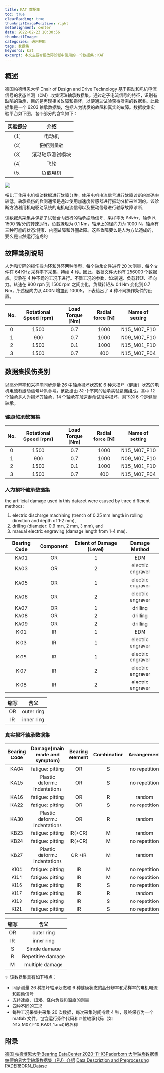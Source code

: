 ```yaml
---
title: KAT 数据集
toc: true
clearReading: true
thumbnailImagePosition: right
metaAlignment: center
date: 2022-02-23 10:30:56
thumbnailImage:
categories: 通用技能
tags: 数据集
keywords: kat
excerpt: 本文主要介绍故障诊断中使用的一个数据集：KAT
---
```


<!-- toc -->

## 概述

德国帕德博恩大学 Chair of Design and Drive Technology 基于振动和电机电流信号的状态监测（CM）收集滚珠轴承数据集。通过定子电流信号的特征，识别有缺陷的轴承，目的是再现相关故障和损坏，以便通过试验获得所需的数据集。此数据集是一个 6203 轴承数据集，包括人为诱发的故障和真实的故障。数据收集实验平台如下图，各个部分的含义如下：

| 实验部分 |       介绍       |
| :------: | :--------------: |
|  （1）   |      电动机      |
|  （2）   |    扭矩测量轴    |
|  （3）   | 滚动轴承测试模块 |
|  （4）   |       飞轮       |
|  （5）   |     负载电机     |

![](https://cdn.jsdelivr.net/gh/pineapple-man/blogImage@main/image/dl/dataset/dl-dataset-KAt.png)

相比于使用电机振动数据进行故障分类，使用电机电流信号进行故障诊断的准确率较低，轴承损伤的检测通常是通过使用加速度传感器进行振动分析来监测的。该诊断方法利用机电驱动系统的电机电流信号以及振动信号进行轴承故障诊断，

该数据集采集并保存了试验台内运行的轴承振动信号，采样率为 64khz。轴承以 1500 转/分的转速运行，负载转矩为 0.1 Nm，轴承上的径向力为 1000 N。轴承有三种可能的状态:健康、内圈故障和外圈故障。这些故障要么是人为方法造成的，要么是自然运行造成的

## 故障类别说明

人为和实际的损伤有内环和外环两种类型。每个轴承文件进行 20 次测量，每个文件在 64 KHz 采样率下采集，持续 4 秒。因此，数据文件大约有 256000 个数据点。实验在 4 种不同的工况下进行。不同工况的参数，如:转速、负载转矩、径向力。转速在 900 rpm 到 1500 rpm 之间变化，负载转矩从 0.1 Nm 变化到 0.7 Nm，所述径向力从 400N 增加到 1000N。下表给出了 4 种不同操作条件的设置。

| No. | Rotational Speed [rpm] | Load Torque [Nm] | Radial force [N] | Name of setting |
| :-: | :--------------------: | :--------------: | :--------------: | :-------------: |
|  0  |          1500          |       0.7        |       1000       |   N15_M07_F10   |
|  1  |          900           |       0.7        |       1000       |   N09_M07_F10   |
|  2  |          1500          |       0.1        |       1000       |   N15_M01_F10   |
|  3  |          1500          |       0.7        |       400        |   N15_M07_F04   |

## 数据集损伤类别

以高分辨率和采样率同步测量 26 中轴承损坏状态和 6 种未损坏（健康）状态的电机电流和振动信号以供参考。该数据由 32 个不同的轴承实验数据组成。其中 12 个轴承是人为损坏的轴承，14 个轴承在加速寿命试验中损坏，剩下的 6 个是健康轴承。

### 健康轴承数据集

| No. | Rotational Speed [rpm] | Load Torque [Nm] | Radial force [N] | Name of setting |
| :-: | :--------------------: | :--------------: | :--------------: | :-------------: |
|  0  |          1500          |       0.7        |       1000       |   N15_M07_F10   |
|  1  |          900           |       0.7        |       1000       |   N09_M07_F10   |
|  2  |          1500          |       0.1        |       1000       |   N15_M01_F10   |
|  3  |          1500          |       0.7        |       400        |   N15_M07_F04   |

### 人为损坏轴承数据集

the artificial damage used in this dataset were caused by three different methods:

1. electric discharge machining (trench of 0.25 mm length in rolling direction and depth of 1-2 mm),
2. drilling (diameter: 0.9 mm, 2 mm, 3 mm), and
3. manual electric engraving (damage length from 1-4 mm).

| Bearing Code | Component | Extent of Damage (Level) |   Damage Method   |
| :----------: | :-------: | :----------------------: | :---------------: |
|     KA01     |    OR     |            1             |        EDM        |
|     KA03     |    OR     |            2             | electric engraver |
|     KA05     |    OR     |            1             | electric engraver |
|     KA06     |    OR     |            2             | electric engraver |
|     KA07     |    OR     |            1             |     drilling      |
|     KA08     |    OR     |            2             |     drilling      |
|     KA09     |    OR     |            2             |     drilling      |
|     KI01     |    IR     |            1             |        EDM        |
|     KI03     |    IR     |            1             | electric engraver |
|     KI05     |    IR     |            1             | electric engraver |
|     KI07     |    IR     |            2             | electric engraver |
|     KI08     |    IR     |            2             | electric engraver |

| 缩写 |    含义    |
| :--: | :--------: |
|  OR  | outer ring |
|  IR  | inner ring |

### 真实损坏轴承数据集

| Bearing Code | Damage(main mode and symptom) | Bearing element | Combination |  Arrangement  | Extent of damage | Characteristic of damage |
| :----------: | :---------------------------: | :-------------: | :---------: | :-----------: | :--------------: | :----------------------: |
|     KA04     |       fatigue: pitting        |       OR        |      S      | no repetition |        1         |       single point       |
|     KA15     | Plastic deform.: Indentations |       OR        |      S      | no repetition |        1         |       single point       |
|     KA16     |       fatigue: pitting        |       OR        |      R      |    random     |        2         |       single point       |
|     KA22     |       fatigue: pitting        |       OR        |      S      | no repetition |        1         |       single point       |
|     KA30     | Plastic deform.: Indentations |       OR        |      R      |    random     |        1         |       distributed        |
|     KB23     |       fatigue: pitting        |     IR(+OR)     |      M      |    random     |        2         |       single point       |
|     KB24     |       fatigue: pitting        |     IR(+OR)     |      M      | no repetition |        3         |       distributed        |
|     KB27     | Plastic deform.: Indentations |     OR +IR      |      M      |    random     |        1         |       distributed        |
|     KI04     |       fatigue: pitting        |       IR        |      M      | no repetition |        1         |       single point       |
|     KI14     |       fatigue: pitting        |       IR        |      M      | no repetition |        1         |       single point       |
|     KI16     |       fatigue: pitting        |       IR        |      S      | no repetition |        3         |       single point       |
|     KI17     |       fatigue: pitting        |       IR        |      R      |    random     |        1         |       single point       |
|     KI18     |       fatigue: pitting        |       IR        |      S      | no repetition |        2         |       single point       |
|     KI21     |       fatigue: pitting        |       IR        |      S      | no repetition |        1         |       single point       |

| 缩写 |       含义        |
| :--: | :---------------: |
|  OR  |    outer ring     |
|  IR  |    inner ring     |
|  S   |   Single damage   |
|  R   | Repetitive damage |
|  M   |  multiple damage  |

:sparkles: 该数据集具有如下特点：

- 同步测量 26 种损坏轴承状态和 6 种健康状态的高分辨率和采样率的电机电流和振动信号
- 支持速度、扭矩、径向负载和温度的测量
- 四种不同的工况
- 每种工况采集共采集 20 次数据，每次采集时间持续 4 秒，最终保存为一个 matlab 文件，包含运行条件代码和四位轴承代码（如 N15_M07_F10_KA01_1.mat)的名称

## 附录

[德国 帕德博恩大学 Bearing DataCenter](https://github.com/hustcxl/Rotating-machine-fault-data-set/blob/master/doc/Paderborn.md)
[2020-11-03Paderborn 大学轴承数据集](https://blog.csdn.net/qq_42237342/article/details/109462267)
[帕德伯恩大学轴承数据集（PU）介绍](https://blog.csdn.net/m0_47180208/article/details/118268628)
[Data Description and Preprocessing](https://github.com/mohamedr002/AMDA/blob/master/KAt%20Pre-processing/Data%20Description%20and%20Preprocessing.ipynb)
[PADERBORN_Datase](https://github.com/mdzalfirdausi/CNN-for-Paderborn-Bearing-Dataset/blob/main/PADERBORN_Dataset.ipynb)
